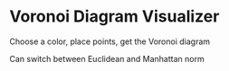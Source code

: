 # Voronoi Diagram Visualizer

Choose a color, place points, get the Voronoi diagram

Can switch between Euclidean and Manhattan norm
